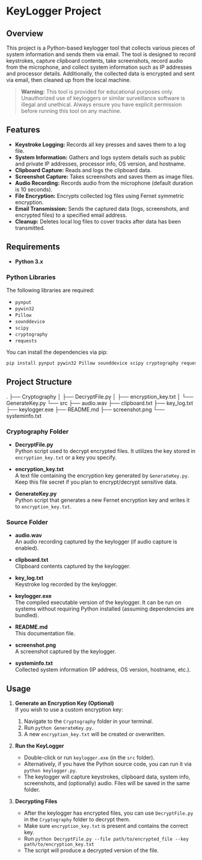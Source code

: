 # KeyLogger Project

## Overview

This project is a Python-based keylogger tool that collects various pieces of system information and sends them via email. The tool is designed to record keystrokes, capture clipboard contents, take screenshots, record audio from the microphone, and collect system information such as IP addresses and processor details. Additionally, the collected data is encrypted and sent via email, then cleaned up from the local machine. 

> **Warning:** This tool is provided for educational purposes only. Unauthorized use of keyloggers or similar surveillance software is illegal and unethical. Always ensure you have explicit permission before running this tool on any machine.

## Features

- **Keystroke Logging:** Records all key presses and saves them to a log file.
- **System Information:** Gathers and logs system details such as public and private IP addresses, processor info, OS version, and hostname.
- **Clipboard Capture:** Reads and logs the clipboard data.
- **Screenshot Capture:** Takes screenshots and saves them as image files.
- **Audio Recording:** Records audio from the microphone (default duration is 10 seconds).
- **File Encryption:** Encrypts collected log files using Fernet symmetric encryption.
- **Email Transmission:** Sends the captured data (logs, screenshots, and encrypted files) to a specified email address.
- **Cleanup:** Deletes local log files to cover tracks after data has been transmitted.

## Requirements

- **Python 3.x**

### Python Libraries
The following libraries are required:
- `pynput`
- `pywin32`
- `Pillow`
- `sounddevice`
- `scipy`
- `cryptography`
- `requests`

You can install the dependencies via pip:

```bash
pip install pynput pywin32 Pillow sounddevice scipy cryptography requests
```

## Project Structure
.
├── Cryptography
│   ├── DecryptFile.py
│   ├── encryption_key.txt
│   └── GenerateKey.py
└── src
    ├── audio.wav
    ├── clipboard.txt
    ├── key_log.txt
    ├── keylogger.exe
    ├── README.md
    ├── screenshot.png
    └── systeminfo.txt

### **Cryptography Folder**
- **DecryptFile.py**  
  Python script used to decrypt encrypted files. It utilizes the key stored in `encryption_key.txt` or a key you specify.
  
- **encryption_key.txt**  
  A text file containing the encryption key generated by `GenerateKey.py`. Keep this file secret if you plan to encrypt/decrypt sensitive data.

- **GenerateKey.py**  
  Python script that generates a new Fernet encryption key and writes it to `encryption_key.txt`.

### **Source Folder**
- **audio.wav**  
  An audio recording captured by the keylogger (if audio capture is enabled).

- **clipboard.txt**  
  Clipboard contents captured by the keylogger.

- **key_log.txt**  
  Keystroke log recorded by the keylogger.

- **keylogger.exe**  
  The compiled executable version of the keylogger. It can be run on systems without requiring Python installed (assuming dependencies are bundled).

- **README.md**  
  This documentation file.

- **screenshot.png**  
  A screenshot captured by the keylogger.

- **systeminfo.txt**  
  Collected system information (IP address, OS version, hostname, etc.).


## Usage

1. **Generate an Encryption Key (Optional)**  
   If you wish to use a custom encryption key:
   1. Navigate to the `Cryptography` folder in your terminal.
   2. Run `python GenerateKey.py`.  
   3. A new `encryption_key.txt` will be created or overwritten.

2. **Run the KeyLogger**  
   - Double-click or run `keylogger.exe` (in the `src` folder).  
   - Alternatively, if you have the Python source code, you can run it via `python keylogger.py`.  
   - The keylogger will capture keystrokes, clipboard data, system info, screenshots, and (optionally) audio. Files will be saved in the same folder.

3. **Decrypting Files**  
   - After the keylogger has encrypted files, you can use `DecryptFile.py` in the `Cryptography` folder to decrypt them.  
   - Make sure `encryption_key.txt` is present and contains the correct key.  
   - Run `python DecryptFile.py --file path/to/encrypted_file --key path/to/encryption_key.txt`  
   - The script will produce a decrypted version of the file.